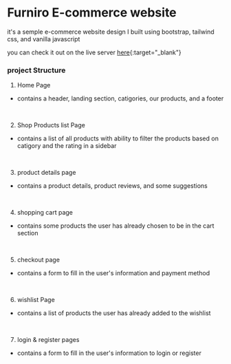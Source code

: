 # Furniro E-commerce website

it's a semple e-commerce website design I built using bootstrap, tailwind css, and vanilla javascript

you can check it out on the live server [here](https://saied40.github.io/furniro-e-commerce-static/){:target="_blank"}

### project Structure

1. Home Page

- contains a header, landing section, catigories, our products, and a footer

<br />

2. Shop Products list Page

- contains a list of all products with ability to filter the products based on catigory and the rating in a sidebar

<br />

3. product details page

- contains a product details, product reviews, and some suggestions

<br />

4. shopping cart page

- contains some products the user has already chosen to be in the cart section

<br />

5. checkout page

- contains a form to fill in the user's information and payment method

<br />

6. wishlist Page

- contains a list of products the user has already added to the wishlist

<br />

7. login & register pages

- contains a form to fill in the user's information to login or register

<br />
